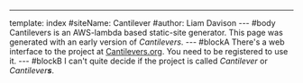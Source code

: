 ---
template: index
#siteName: Cantilever
#author: Liam Davison
--- #body
Cantilevers is an AWS-lambda based static-site generator. This page was generated with an early version of _Cantilevers_.
--- #blockA
There's a web interface to the project at [Cantilevers.org](https://www.cantilevers.org). You need to be registered to use it.
--- #blockB
I can't quite decide if the project is called _Cantilever_ or _Cantilever**s**_.
